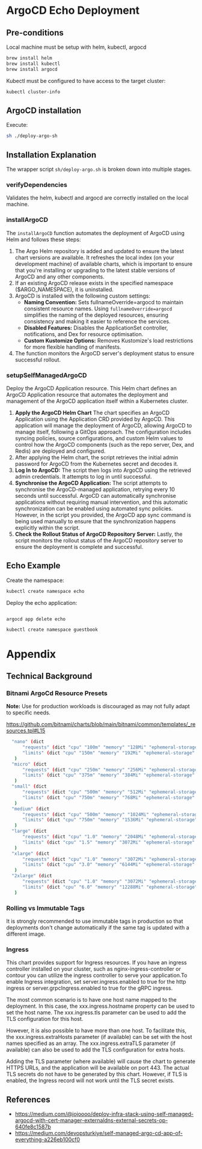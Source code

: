 # ArgoCD Echo Deployment

## Pre-conditions

Local machine must be setup with helm, kubectl, argocd

```bash
brew install helm
brew install kubectl
brew install argocd
```

Kubectl must be configured to have access to the target cluster:

```bash
kubectl cluster-info
```

## ArgoCD installation

Execute:

```bash
sh ./deploy-argo-sh
```

## Installation Explanation

The wrapper script `sh/deploy-argo.sh` is broken down into multiple stages.

### verifyDependencies

Validates the helm, kubectl and argocd are correctly installed on the local machine.

### installArgoCD

The `installArgoCD` function automates the deployment of ArgoCD using Helm and follows these steps:

1. The Argo Helm repository is added and updated to ensure the latest chart versions are available. It refreshes the
   local index (on your development machine) of available charts, which is important to ensure that you're installing or
   upgrading to the latest
   stable versions of ArgoCD and any other components.
2. If an existing ArgoCD release exists in the specified namespace ($ARGO_NAMESPACE), it is uninstalled.
3. ArgoCD is installed with the following custom settings:
    * **Naming Convention:** Sets fullnameOverride=argocd to maintain consistent resource names. Using
      `fullnameOverride=argocd` simplifies the naming of the deployed resources, ensuring consistency and making it
      easier to reference the services.
    * **Disabled Features:** Disables the ApplicationSet controller, notifications, and Dex for resource optimisation.
    * **Custom Kustomize Options:** Removes Kustomize's load restrictions for more flexible handling of manifests.
4. The function monitors the ArgoCD server's deployment status to ensure successful rollout.

### setupSelfManagedArgoCD

Deploy the ArgoCD Application resource. This Helm chart defines an ArgoCD Application resource that automates the
deployment and management of the ArgoCD application itself within a Kubernetes cluster.

1. **Apply the ArgoCD Helm Chart** The chart specifies an ArgoCD Application using the Application CRD provided by
   ArgoCD. This application will manage the deployment of ArgoCD, allowing ArgoCD to manage itself, following a GitOps
   approach. The configuration includes syncing policies, source configurations, and custom Helm values to control how
   the ArgoCD components (such as the repo server, Dex, and Redis) are deployed and configured.
2. After applying the Helm chart, the script retrieves the initial admin password for ArgoCD from the Kubernetes secret
   and decodes it.
3. **Log In to ArgoCD:** The script then logs into ArgoCD using the retrieved admin credentials. It attempts to log in
   until successful.
4. **Synchronise the ArgoCD Application:** The script attempts to synchronise the ArgoCD-managed application, retrying
   every 10 seconds until successful. ArgoCD can automatically synchronise applications without requiring manual
   intervention, and this automatic synchronization can be enabled using automated sync policies. However, in the script
   you provided, the ArgoCD app sync command is being used manually to ensure that the synchronization happens
   explicitly within the script.
5. **Check the Rollout Status of ArgoCD Repository Server:** Lastly, the script monitors the rollout status of the
   ArgoCD repository server to ensure the deployment is complete and successful.

## Echo Example

Create the namespace:

```bash
kubectl create namespace echo
```

Deploy the echo application:

```bash


```

```bash
argocd app delete echo
```

```bash
kubectl create namespace guestbook
```

# Appendix

## Technical Background

### Bitnami ArgoCd Resource Presets

**Note:** Use for production workloads is discouraged as may not fully adapt to specific needs.

https://github.com/bitnami/charts/blob/main/bitnami/common/templates/_resources.tpl#L15

```bash
  "nano" (dict 
      "requests" (dict "cpu" "100m" "memory" "128Mi" "ephemeral-storage" "50Mi")
      "limits" (dict "cpu" "150m" "memory" "192Mi" "ephemeral-storage" "2Gi")
   )
  "micro" (dict 
      "requests" (dict "cpu" "250m" "memory" "256Mi" "ephemeral-storage" "50Mi")
      "limits" (dict "cpu" "375m" "memory" "384Mi" "ephemeral-storage" "2Gi")
   )
  "small" (dict 
      "requests" (dict "cpu" "500m" "memory" "512Mi" "ephemeral-storage" "50Mi")
      "limits" (dict "cpu" "750m" "memory" "768Mi" "ephemeral-storage" "2Gi")
   )
  "medium" (dict 
      "requests" (dict "cpu" "500m" "memory" "1024Mi" "ephemeral-storage" "50Mi")
      "limits" (dict "cpu" "750m" "memory" "1536Mi" "ephemeral-storage" "2Gi")
   )
  "large" (dict 
      "requests" (dict "cpu" "1.0" "memory" "2048Mi" "ephemeral-storage" "50Mi")
      "limits" (dict "cpu" "1.5" "memory" "3072Mi" "ephemeral-storage" "2Gi")
   )
  "xlarge" (dict 
      "requests" (dict "cpu" "1.0" "memory" "3072Mi" "ephemeral-storage" "50Mi")
      "limits" (dict "cpu" "3.0" "memory" "6144Mi" "ephemeral-storage" "2Gi")
   )
  "2xlarge" (dict 
      "requests" (dict "cpu" "1.0" "memory" "3072Mi" "ephemeral-storage" "50Mi")
      "limits" (dict "cpu" "6.0" "memory" "12288Mi" "ephemeral-storage" "2Gi")
   )
```

### Rolling vs Immutable Tags

It is strongly recommended to use immutable tags in production so that deployments don't change automatically if the
same tag is updated with a different image.

### Ingress

This chart provides support for Ingress resources. If you have an ingress controller installed on your cluster, such as
nginx-ingress-controller or contour you can utilize the ingress controller to serve your application.To enable Ingress
integration, set server.ingress.enabled to true for the http ingress or server.grpcIngress.enabled to true for the gRPC
ingress.

The most common scenario is to have one host name mapped to the deployment. In this case, the xxx.ingress.hostname
property can be used to set the host name. The xxx.ingress.tls parameter can be used to add the TLS configuration for
this host.

However, it is also possible to have more than one host. To facilitate this, the xxx.ingress.extraHosts parameter (if
available) can be set with the host names specified as an array. The xxx.ingress.extraTLS parameter (if available) can
also be used to add the TLS configuration for extra hosts.

Adding the TLS parameter (where available) will cause the chart to generate HTTPS URLs, and the application will be
available on port 443. The actual TLS secrets do not have to be generated by this chart. However, if TLS is enabled, the
Ingress record will not work until the TLS secret exists.

## References

* https://medium.com/@jojoooo/deploy-infra-stack-using-self-managed-argocd-with-cert-manager-externaldns-external-secrets-op-640fe8c1587b
* https://medium.com/devopsturkiye/self-managed-argo-cd-app-of-everything-a226eb100cf0